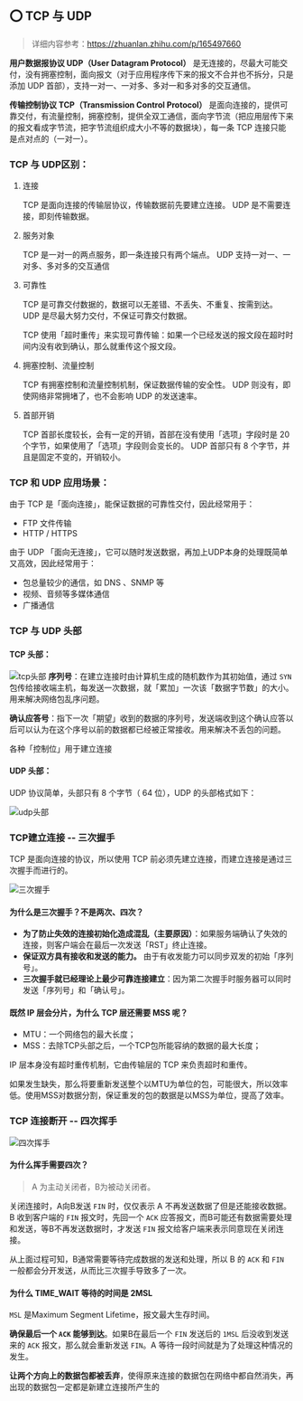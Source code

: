 ## ⭕ TCP 与 UDP

> 详细内容参考：https://zhuanlan.zhihu.com/p/165497660

**用户数据报协议 UDP（User Datagram Protocol）** 是无连接的，尽最大可能交付，没有拥塞控制，面向报文（对于应用程序传下来的报文不合并也不拆分，只是添加 UDP 首部），支持一对一、一对多、多对一和多对多的交互通信。

**传输控制协议 TCP（Transmission Control Protocol）** 是面向连接的，提供可靠交付，有流量控制，拥塞控制，提供全双工通信，面向字节流（把应用层传下来的报文看成字节流，把字节流组织成大小不等的数据块），每一条 TCP 连接只能是点对点的（一对一）。

### TCP 与 UDP区别：

1. 连接

    TCP 是面向连接的传输层协议，传输数据前先要建立连接。
    UDP 是不需要连接，即刻传输数据。

2. 服务对象

    TCP 是一对一的两点服务，即一条连接只有两个端点。
    UDP 支持一对一、一对多、多对多的交互通信

3. 可靠性

    TCP 是可靠交付数据的，数据可以无差错、不丢失、不重复、按需到达。
    UDP 是尽最大努力交付，不保证可靠交付数据。

    TCP 使用「超时重传」来实现可靠传输：如果一个已经发送的报文段在超时时间内没有收到确认，那么就重传这个报文段。

4. 拥塞控制、流量控制

    TCP 有拥塞控制和流量控制机制，保证数据传输的安全性。
    UDP 则没有，即使网络非常拥堵了，也不会影响 UDP 的发送速率。

5. 首部开销

    TCP 首部长度较长，会有一定的开销，首部在没有使用「选项」字段时是 20 个字节，如果使用了「选项」字段则会变长的。
    UDP 首部只有 8 个字节，并且是固定不变的，开销较小。

 ### TCP 和 UDP 应用场景：
    
 由于 TCP 是「面向连接」，能保证数据的可靠性交付，因此经常用于：

   + FTP 文件传输
   + HTTP / HTTPS

 由于 UDP 「面向无连接」，它可以随时发送数据，再加上UDP本身的处理既简单又高效，因此经常用于：

   + 包总量较少的通信，如 DNS 、SNMP 等
   + 视频、音频等多媒体通信
   + 广播通信

### TCP 与 UDP 头部

#### TCP 头部：
![](_figs/head_TCP.jpg "tcp头部")
**序列号**：在建立连接时由计算机生成的随机数作为其初始值，通过 `SYN` 包传给接收端主机，每发送一次数据，就「累加」一次该「数据字节数」的大小。用来解决网络包乱序问题。

**确认应答号**：指下一次「期望」收到的数据的序列号，发送端收到这个确认应答以后可以认为在这个序号以前的数据都已经被正常接收。用来解决不丢包的问题。

各种「控制位」用于建立连接

#### UDP 头部：

UDP 协议简单，头部只有 8 个字节（ 64 位），UDP 的头部格式如下：

![](_figs/head_UDP.jpg "udp头部")


### TCP建立连接 -- 三次握手

TCP 是面向连接的协议，所以使用 TCP 前必须先建立连接，而建立连接是通过三次握手而进行的。

![](_figs/three_handshakes.jpg "三次握手")

#### 为什么是三次握手？不是两次、四次？

- **为了防止失效的连接初始化造成混乱（主要原因）**：如果服务端确认了失效的连接，则客户端会在最后一次发送「RST」终止连接。
- **保证双方具有接收和发送的能力。** 由于有收发能力可以同步双发的初始「序列号」。
- **三次握手就已经理论上最少可靠连接建立**：因为第二次握手时服务器可以同时发送「序列号」和「确认号」。

#### 既然 IP 层会分片，为什么 TCP 层还需要 MSS 呢？

* MTU：一个网络包的最大长度；
* MSS：去除TCP头部之后，一个TCP包所能容纳的数据的最大长度；

IP 层本身没有超时重传机制，它由传输层的 TCP 来负责超时和重传。

如果发生缺失，那么将要重新发送整个以MTU为单位的包，可能很大，所以效率低。使用MSS对数据分割，保证重发的包的数据是以MSS为单位，提高了效率。


### TCP 连接断开 -- 四次挥手

![](_figs/four_handwave.jpg '四次挥手')

#### 为什么挥手需要四次？

> A 为主动关闭者，B为被动关闭者。

关闭连接时，A向B发送 `FIN` 时，仅仅表示 A 不再发送数据了但是还能接收数据。B 收到客户端的 `FIN` 报文时，先回一个 `ACK` 应答报文，而B可能还有数据需要处理和发送，等B不再发送数据时，才发送 `FIN` 报文给客户端来表示同意现在关闭连接。

从上面过程可知，B通常需要等待完成数据的发送和处理，所以 B 的 `ACK` 和 `FIN` 一般都会分开发送，从而比三次握手导致多了一次。

#### 为什么 TIME_WAIT 等待的时间是 2MSL

`MSL` 是Maximum Segment Lifetime，报文最大生存时间。

**确保最后一个 `ACK` 能够到达**。如果B在最后一个 `FIN` 发送后的 `1MSL` 后没收到发送来的 `ACK` 报文，那么就会重新发送 `FIN`。A 等待一段时间就是为了处理这种情况的发生。

**让两个方向上的数据包都被丢弃**，使得原来连接的数据包在网络中都自然消失，再出现的数据包一定都是新建立连接所产生的
